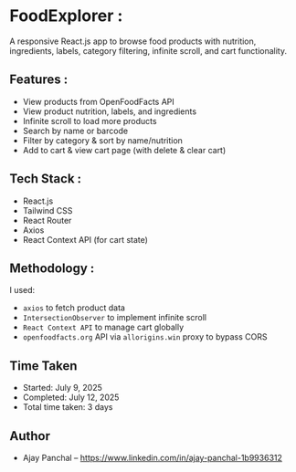 # FoodExplorer :

A responsive React.js app to browse food products with nutrition, ingredients, labels, category filtering, infinite scroll, and cart functionality.

## Features :

- View products from OpenFoodFacts API
- View product nutrition, labels, and ingredients
- Infinite scroll to load more products
- Search by name or barcode
- Filter by category & sort by name/nutrition
- Add to cart & view cart page (with delete & clear cart)

## Tech Stack :

- React.js
- Tailwind CSS
- React Router
- Axios
- React Context API (for cart state)

## Methodology :

I used:

- `axios` to fetch product data
- `IntersectionObserver` to implement infinite scroll
- `React Context API` to manage cart globally
- `openfoodfacts.org` API via `allorigins.win` proxy to bypass CORS

## Time Taken

- Started: July 9, 2025
- Completed: July 12, 2025
- Total time taken: 3 days

## Author

- Ajay Panchal – https://www.linkedin.com/in/ajay-panchal-1b9936312
